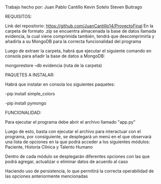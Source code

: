Trabajo hecho por:
Juan Pablo Cantillo
Kevin Sotelo
Steven Buitrago




REQUISITOS:


Link del repositorio: https://github.com/JuanCantillo14/ProyectoFinal
En la carpeta de formato .zip se encuentra almacenada la base de datos llamada evidencia, la cual viene comprimida también, tendrá que descomprimirla y añadirla a su MongoDB para la correcta funcionalidad del programa
  

Luego de extraer la carpeta, habrá que ejecutar el siguiente comando en consola para añadir la base de datos a MongoDB:


mongorestore –db evidencia (ruta de la carpeta)






PAQUETES A INSTALAR:


Habrá que instalar en consola los siguientes paquetes:


-pip install simple_colors 

-pip install pymongo
  





FUNCIONALIDAD:




Para ejecutar el programa debe abrir el archivo llamado "app.py"
  



Luego de esto, basta con ejecutar el archivo para interactuar con el programa, por consiguiente, se desplegará un menú en el que observará una lista de opciones en la que podrá acceder a los siguientes módulos:
Paciente, Historia Clínica y Talento Humano


Dentro de cada módulo se desplegarán diferentes opciones con las que podrá agregar, actualizar o eliminar datos de acuerdo al caso


Haciendo uso de persistencia, lo que permitirá la correcta operabilidad de las opciones anteriormente mencionadas
